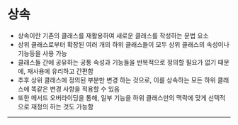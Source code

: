 # 상속

- 상속이란 기존의 클래스를 재활용하여 새로운 클래스를 작성하는 문법 요소
- 상위 클래스로부터 확장된 여러 개의 하위 클래스들이 모두 상위 클래스의 속성이나 기능등을 사용 가능
- 클래스들 간에 공유하는 공통 속성과 기능들을 반복적으로 정의할 필요가 없기 때문에, 재사용에 유리하고 간편함
- 추후 상위 클래스에 정의된 부분만 변경 하는 것으로, 이를 상속하는 모든 하위 클래스에 똑같은 변경 사항을 적용할 수 있음
- 또한 메서드 오버라이딩을 통해, 일부 기능을 하위 클래스만의 맥락에 맞게 선택적으로 재정의 하는 것도 가능함






---

